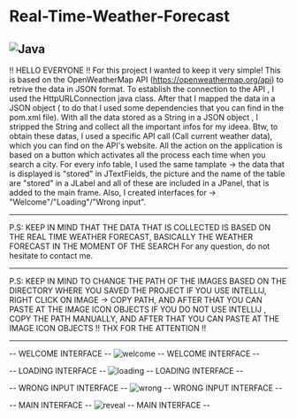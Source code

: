 # Real-Time-Weather-Forecast
![Java](https://img.shields.io/badge/Language-Java-orange)
----------------------------------------------------------------------------------------------------------------------------------------------------

!!   HELLO EVERYONE   !!
For this project I wanted to keep it very simple! This is based on the OpenWeatherMap API (https://openweathermap.org/api) to retrive the data in JSON format.
To establish the connection to the API , I used the HttpURLConnection java class.
After that I mapped the data in a JSON object ( to do that I used some dependencies that you can find in the pom.xml file).
With all the data stored as a String in a JSON object , I stripped the String and collect all the important infos for my ideea.
Btw, to obtain these datas, I used a specific API call (Call current weather data), which you can find on the API's website.
All the action on the application is based on a button which activates all the process each time when you search a city.
For every info table, I used the same tamplate -> the data that is displayed is "stored" in JTextFields, the picture and the name of the table are "stored" in a JLabel and all of these are included in a JPanel, that is added to the main frame.
Also, I created interfaces for -> "Welcome"/"Loading"/"Wrong input".

----------------------------------------------------------------------------------------------------------------------------------------------------

P.S: KEEP IN MIND THAT THE DATA THAT IS COLLECTED IS BASED ON THE REAL TIME WEATHER FORECAST, BASICALLY THE WEATHER FORECAST IN THE MOMENT OF THE SEARCH
For any question, do not hesitate to contact me.

----------------------------------------------------------------------------------------------------------------------------------------------------

P.S: KEEP IN MIND TO CHANGE THE PATH OF THE IMAGES BASED ON THE DIRECTORY WHERE YOU SAVED THE PROJECT
IF YOU USE INTELLIJ, RIGHT CLICK ON IMAGE -> COPY PATH, AND AFTER THAT YOU CAN PASTE AT THE IMAGE ICON OBJECTS
IF YOU DO NOT USE INTELLIJ , COPY THE PATH MANUALLY, AND AFTER THAT YOU CAN PASTE AT THE IMAGE ICON OBJECTS
!!  THX FOR THE ATTENTION   !!

----------------------------------------------------------------------------------------------------------------------------------------------------


--   WELCOME INTERFACE   --
![welcome](https://github.com/GengiuRobert/Real-Time-Weather-Forecast/assets/127054806/51d24937-4fc1-4f7b-a208-a4a4bd2efff4)
--   WELCOME INTERFACE   --

--   LOADING INTERFACE   --
![loading](https://github.com/GengiuRobert/Real-Time-Weather-Forecast/assets/127054806/66a87815-e2cb-4463-996a-5ffdd12b5c45)
--   LOADING INTERFACE   --

--   WRONG INPUT INTERFACE   --
![wrong](https://github.com/GengiuRobert/Real-Time-Weather-Forecast/assets/127054806/63ec09ab-498c-42d5-a3e6-c4cd70687e7b)
--   WRONG INPUT INTERFACE   --

--   MAIN INTERFACE   --
![reveal](https://github.com/GengiuRobert/Real-Time-Weather-Forecast/assets/127054806/0155fcc8-1eb5-41bc-b6b0-4234ccc984eb)
--   MAIN INTERFACE   --




